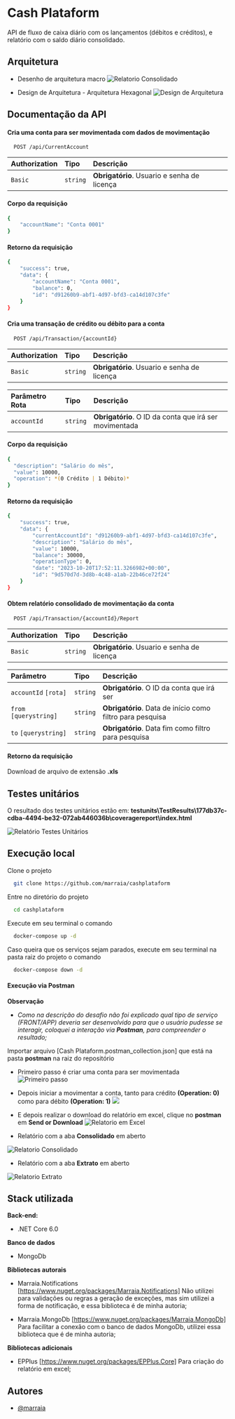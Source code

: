 
# Cash Plataform 

API de fluxo de caixa diário com os lançamentos (débitos e créditos), e relatório com o saldo diário consolidado.


## Arquitetura

* Desenho de arquitetura macro
![Relatorio Consolidado](https://marraiarolha.blob.core.windows.net/images/currentaccount6.png)

* Design de Arquitetura - Arquitetura Hexagonal
![Design de Arquitetura](https://marraiarolha.blob.core.windows.net/images/currentaccount7.png)
## Documentação da API

#### Cria uma conta para ser movimentada com dados de movimentação

```http
  POST /api/CurrentAccount
```

| Authorization   | Tipo       | Descrição                           |
| :---------- | :--------- | :---------------------------------- |
| `Basic` | `string` | **Obrigatório**. Usuario e senha de licença |

#### Corpo da requisição
```bash
{
    "accountName": "Conta 0001"
}
```

#### Retorno da requisição
```bash
{
    "success": true,
    "data": {
        "accountName": "Conta 0001",
        "balance": 0,
        "id": "d91260b9-abf1-4d97-bfd3-ca14d107c3fe"
    }
}
```


#### Cria uma transação de crédito ou débito para a conta

```http
  POST /api/Transaction/{accountId}
```
| Authorization   | Tipo       | Descrição                           |
| :---------- | :--------- | :---------------------------------- |
| `Basic` | `string` | **Obrigatório**. Usuario e senha de licença |

| Parâmetro Rota  | Tipo       | Descrição                                   |
| :---------- | :--------- | :------------------------------------------ |
| `accountId`      | `string` | **Obrigatório**. O ID da conta que irá ser movimentada |

#### Corpo da requisição
```bash
{
  "description": "Salário do mês",
  "value": 10000,
  "operation": *(0 Crédito | 1 Débito)*
}
```

#### Retorno da requisição
```bash
{
    "success": true,
    "data": {
        "currentAccountId": "d91260b9-abf1-4d97-bfd3-ca14d107c3fe",
        "description": "Salário do mês",
        "value": 10000,
        "balance": 30000,
        "operationType": 0,
        "date": "2023-10-20T17:52:11.3266982+00:00",
        "id": "9d570d7d-3d8b-4c48-a1ab-22b46ce72f24"
    }
}
```
#### Obtem relatório consolidado de movimentação da conta
```http
  POST /api/Transaction/{accountId}/Report
```
| Authorization   | Tipo       | Descrição                           |
| :---------- | :--------- | :---------------------------------- |
| `Basic` | `string` | **Obrigatório**. Usuario e senha de licença |

| Parâmetro  | Tipo       | Descrição                                   |
| :---------- | :--------- | :------------------------------------------ |
| `accountId` `[rota]`      | `string` | **Obrigatório**. O ID da conta que irá ser 
| `from` `[querystring]`      | `string` | **Obrigatório**. Data de início como filtro para pesquisa 
| `to` `[querystring]`      | `string` | **Obrigatório**. Data fim como filtro para pesquisa |

#### Retorno da requisição
Download de arquivo de extensão **.xls**

## Testes unitários
O resultado dos testes unitários estão em: **testunits\TestResults\177db37c-cdba-4494-be32-072ab446036b\coveragereport\index.html**  

![Relatório Testes Unitários](https://marraiarolha.blob.core.windows.net/images/currentaccount8.png)


## Execução local


Clone o projeto

```bash
  git clone https://github.com/marraia/cashplataform
```

Entre no diretório do projeto

```bash
  cd cashplataform
```

Execute em seu terminal o comando

```bash
  docker-compose up -d
```

Caso queira que os serviços sejam parados, execute em seu terminal na pasta raiz do projeto o comando
```bash
  docker-compose down -d
```

#### Execução via Postman
**Observação**
* *Como na descrição do desafio não foi explicado qual tipo de serviço (FRONT/APP) deveria ser desenvolvido para que o usuário pudesse se interagir, coloquei a interação via **Postman**, para compreender o resultado;*

Importar arquivo [Cash Plataform.postman_collection.json] que está na pasta **postman** na raiz do repositório

* Primeiro passo é criar uma conta para ser movimentada
![Primeiro passo](https://marraiarolha.blob.core.windows.net/images/currentaccount.png)

* Depois iniciar a movimentar a conta, tanto para crédito **(Operation: 0)** como para débito **(Operation: 1)**
![](https://marraiarolha.blob.core.windows.net/images/currentaccount2.png)

* E depois realizar o download do relatório em excel, clique no **postman** em **Send or Download**
![Relatorio em Excel](https://marraiarolha.blob.core.windows.net/images/currentaccount3.png)

* Relatório com a aba **Consolidado** em aberto  

![Relatorio Consolidado](https://marraiarolha.blob.core.windows.net/images/currentaccount4.png)

* Relatório com a aba **Extrato** em aberto  

![Relatorio Extrato](https://marraiarolha.blob.core.windows.net/images/currentaccount5.png)


## Stack utilizada

**Back-end:** 
* .NET Core 6.0

**Banco de dados**
* MongoDb


**Bibliotecas autorais** 
* Marraia.Notifications [https://www.nuget.org/packages/Marraia.Notifications]
Não utilizei para validações ou regras a geração de exceções, mas sim utilizei a forma de notificação, e essa biblioteca é de minha autoria;

* Marraia.MongoDb [https://www.nuget.org/packages/Marraia.MongoDb]
Para facilitar a conexão com o banco de dados MongoDb, utilizei essa biblioteca que é de minha autoria;

**Bibliotecas adicionais** 

* EPPlus [https://www.nuget.org/packages/EPPlus.Core]
Para criação do relatório em excel;
## Autores

- [@marraia](https://github.com/marraia)


